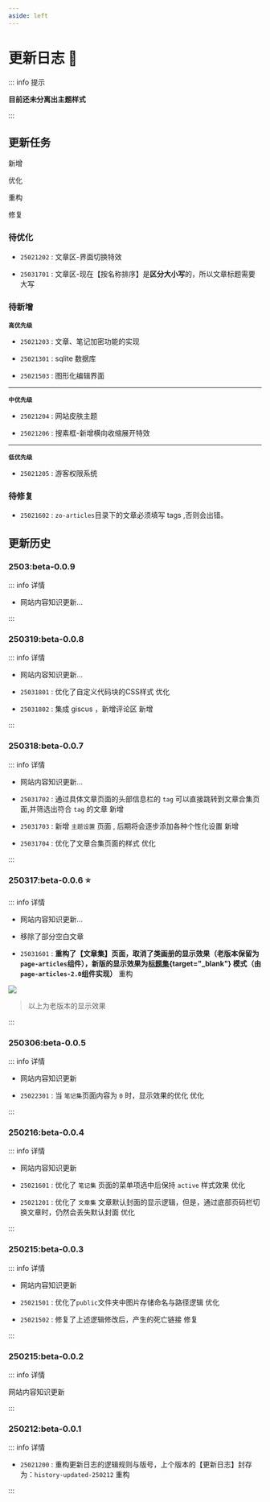 ```yaml
---
aside: left
---
```


# 更新日志  📝


::: info <Badge type='info'>提示</Badge>

**目前还未分离出主题样式**

:::

## 更新任务

<Badge type='tip'>新增</Badge>  

<Badge type='warning'>优化</Badge>  

<Badge type='tip'>重构</Badge>  

<Badge type='danger'>修复</Badge>  




### 待优化




- `25021202` : 文章区-界面切换特效

- `25031701` : 文章区-现在【按名称排序】是**区分大小写**的，所以文章标题需要大写

### 待新增

**`高优先级`**

- `25021203` : 文章、笔记加密功能的实现

- `25021301` : sqlite 数据库

- `25021503` : 图形化编辑界面

---

**`中优先级`**

- `25021204` : 网站皮肤主题

- `25021206` : 搜素框-新增横向收缩展开特效


---

**`低优先级`**


- `25021205` : 游客权限系统

### 待修复

- `25021602` : `zo-articles`目录下的文章必须填写 tags ,否则会出错。


## 更新历史


### 2503:beta-0.0.9   

::: info 详情

- 网站内容知识更新...



:::

### 250319:beta-0.0.8   

::: info 详情

- 网站内容知识更新...

- `25031801` : 优化了自定义代码块的CSS样式  <Badge type='warning'>优化</Badge>  

- `25031802` : 集成 giscus ，新增评论区  <Badge type='tip'>新增</Badge>  


:::


### 250318:beta-0.0.7   

::: info 详情

- 网站内容知识更新...

- `25031702` : 通过具体文章页面的头部信息栏的 `tag` 可以直接跳转到文章合集页面,并筛选出符合 `tag` 的文章  <Badge type='tip'>新增</Badge>  

- `25031703` : 新增 `主题设置` 页面 , 后期将会逐步添加各种个性化设置 <Badge type='tip'>新增</Badge>  

- `25031704` : 优化了文章合集页面的样式 <Badge type='warning'>优化</Badge>  


:::

### 250317:beta-0.0.6 ⭐  

::: info 详情

- 网站内容知识更新...

- 移除了部分空白文章

- `25031601` : **重构了【文章集】页面，取消了类画册的显示效果（老版本保留为`page-articles`组件），新版的显示效果为[标题集](/zo-pages/all-articles){target="_blank"} 模式（由`page-articles-2.0`组件实现）** <Badge type='tip'>重构</Badge>

![](/image/202503162201.png)

> 以上为老版本的显示效果

:::


### 250306:beta-0.0.5 

::: info 详情

- 网站内容知识更新

- `25022301` : 当 `笔记集`页面内容为 `0` 时，显示效果的优化 <Badge type='warning'>优化</Badge>


:::

### 250216:beta-0.0.4

::: info 详情

- 网站内容知识更新

- `25021601` : 优化了 `笔记集` 页面的菜单项选中后保持  `active` 样式效果 <Badge type='warning'>优化</Badge>

- `25021201` : 优化了 `文章集` 文章默认封面的显示逻辑，但是，通过底部页码栏切换文章时，仍然会丢失默认封面 <Badge type='warning'>优化</Badge>


:::


### 250215:beta-0.0.3

::: info 详情

- 网站内容知识更新

- `25021501` : 优化了`public`文件夹中图片存储命名与路径逻辑 <Badge type='warning'>优化</Badge>

- `25021502` : 修复了上述逻辑修改后，产生的死亡链接 <Badge type='danger'>修复</Badge>


:::

### 250215:beta-0.0.2

::: info 详情

网站内容知识更新

:::


### 250212:beta-0.0.1

::: info 详情

-  `25021200` : 重构更新日志的逻辑规则与版号，上个版本的【更新日志】封存为：`history-updated-250212` <Badge type='tip'>重构</Badge>  

:::
